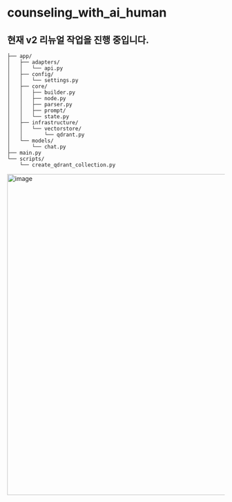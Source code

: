 # counseling_with_ai_human

## 현재 v2 리뉴얼 작업을 진행 중입니다.

```text
├── app/
│   ├── adapters/
│   │   └── api.py
│   ├── config/
│   │   └── settings.py
│   ├── core/
│   │   ├── builder.py
│   │   ├── node.py
│   │   ├── parser.py
│   │   ├── prompt/
│   │   └── state.py
│   ├── infrastructure/
│   │   └── vectorstore/
│   │       └── qdrant.py
│   └── models/
│       └── chat.py
├── main.py
└── scripts/
    └── create_qdrant_collection.py
```

<img width="1317" height="744" alt="image" src="https://github.com/user-attachments/assets/bed28965-9fd2-4264-a143-c82b476e9ace" />
